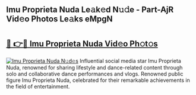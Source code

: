 ## Imu Proprieta Nuda Le𝚊k𝚎d N𝚞𝚍e - Part-AjR Vid𝚎o Photos Le𝚊ks eMpgN

# <h2><a href="http://fbfpmfx.evod.top/?m=Imu+Proprieta+Nuda">🔗 👉🔴 Imu Proprieta Nuda Vid𝚎o Ph𝚘t𝚘s</a></h2>

[![Imu Proprieta Nuda N𝚞d𝚎s](https://i.imgur.com/8V9OHl7.gif)](http://fbfpmfx.evod.top/?m=Imu+Proprieta+Nuda)
Influential social media star Imu Proprieta Nuda, renowned for sharing lifestyle and dance-related content through solo and collaborative dance performances and vlogs. Renowned public figure Imu Proprieta Nuda, celebrated for their remarkable achievements in the field of entertainment. 
